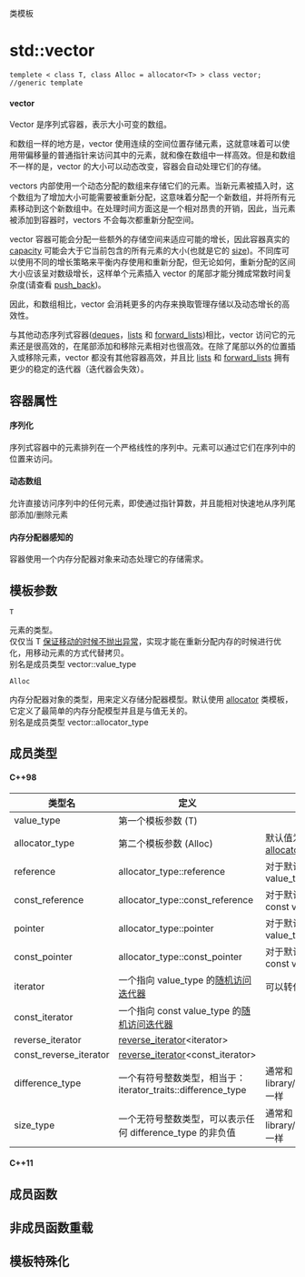 类模板

# std::vector

<vector>

`templete < class T, class Alloc = allocator<T> > class vector;	//generic template`

#### vector

Vector 是序列式容器，表示大小可变的数组。

和数组一样的地方是，vector 使用连续的空间位置存储元素，这就意味着可以使用带偏移量的普通指针来访问其中的元素，就和像在数组中一样高效。但是和数组不一样的是，vector 的大小可以动态改变，容器会自动处理它们的存储。

vectors 内部使用一个动态分配的数组来存储它们的元素。当新元素被插入时，这个数组为了增加大小可能需要被重新分配，这意味着分配一个新数组，并将所有元素移动到这个新数组中。在处理时间方面这是一个相对昂贵的开销，因此，当元素被添加到容器时，vectors 不会每次都重新分配空间。

vector 容器可能会分配一些额外的存储空间来适应可能的增长，因此容器真实的 [capacity](capacity.md) 可能会大于它当前包含的所有元素的大小(也就是它的 [size](size.md))。不同库可以使用不同的增长策略来平衡内存使用和重新分配，但无论如何，重新分配的区间大小应该呈对数级增长，这样单个元素插入 vector 的尾部才能分摊成常数时间复杂度(请查看 [push_back](push_back.md))。

因此，和数组相比，vector 会消耗更多的内存来换取管理存储以及动态增长的高效性。

与其他动态序列式容器([deques](../../deque/deque/README.md)，[lists](../list/list/README.md) 和 [forward_lists](../forward_list/forward_list/README.md))相比，vector 访问它的元素还是很高效的，在尾部添加和移除元素相对也很高效。在除了尾部以外的位置插入或移除元素，vector 都没有其他容器高效，并且比 [lists](../../list/list/README.md) 和 [forward_lists](../../forward_list/forward_list/README.md) 拥有更少的稳定的迭代器（迭代器会失效）。


## 容器属性

#### 序列化

序列式容器中的元素排列在一个严格线性的序列中。元素可以通过它们在序列中的位置来访问。

#### 动态数组

允许直接访问序列中的任何元素，即使通过指针算数，并且能相对快速地从序列尾部添加/删除元素

#### 内存分配器感知的

容器使用一个内存分配器对象来动态处理它的存储需求。


## 模板参数

`T`

元素的类型。  
仅仅当 T [保证移动的时候不抛出异常](../../../Other/type_traits/is_nothrow_move_constructible.md)，实现才能在重新分配内存的时候进行优化，用移动元素的方式代替拷贝。  
别名是成员类型 vector::value_type

`Alloc`

内存分配器对象的类型，用来定义存储分配器模型。默认使用 [allocator](../../../Other/memory/allocator/README.md) 类模板，它定义了最简单的内存分配模型并且是与值无关的。  
别名是成员类型 vector::allocator_type


## 成员类型

#### C++98

类型名           | 定义                   | 注释
---------------- | -----------------------|----------------------------------
value_type       | 第一个模板参数 (T)     | 
allocator_type   | 第二个模板参数 (Alloc) | 默认值为：[allocator](../../../Other/memory/allocator/README.md)&lt;value_type&gt;
reference        | allocator_type::reference | 对于默认的 [allocator](../../../Other/memory/allocator/README.md) ：value_type&
const_reference  | allocator_type::const_reference | 对于默认的 [allocator](../../../Other/memory/allocator/README.md) ：const value_type&
pointer          | allocator_type::pointer | 对于默认的 [allocator](../../../Other/memory/allocator/README.md) ：value_type*
const_pointer    | allocator_type::const_pointer | 对于默认的 [allocator](../../../Other/memory/allocator/README.md) ：const value_type*
iterator         | 一个指向 value_type 的[随机访问迭代器](../../../Other/iterator/random_access_iterator.md) | 可以转化为 const_iterator
const_iterator   | 一个指向 const value_type 的[随机访问迭代器](../../../Other/iterator/random_access_iterator.md) |
reverse_iterator | [reverse_iterator](../../../Other/iterator/reverse_iterator/README.md)&lt;iterator&gt; |
const_reverse_iterator | [reverse_iterator](../../../Other/iterator/reverse_iterator/README.md)&lt;const_iterator&gt; |
difference_type | 一个有符号整数类型，相当于：iterator_traits<iterator>::difference_type | 通常和 [ptrdiff_t](../../../C library/cstddef/ptrdiff_t) 一样
size_type       | 一个无符号整数类型，可以表示任何 difference_type 的非负值 | 通常和 [size_t](../../../C library/cstddef/size_t.md) 一样

#### C++11


## 成员函数


## 非成员函数重载


## 模板特殊化
